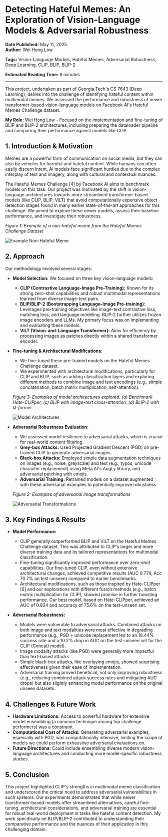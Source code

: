 # Detecting Hateful Memes: An Exploration of Vision-Language Models & Adversarial Robustness
**Date Published:** May 11, 2025  
**Author:** Wei Hong Low  

**Tags:** Vision-Language Models, Hateful Memes, Adversarial Robustness, Deep Learning, CLIP, BLIP, BLIP-2  

**Estimated Reading Time:** 8 minutes  

---  

This project, undertaken as part of Georgia Tech's CS 7643 (Deep Learning), delves into the challenge of identifying hateful content within multimodal memes. We assessed the performance and robustness of newer transformer-based vision-language models on Facebook AI's Hateful Memes Challenge dataset.

**My Role:** Wei Hong Low - Focused on the implementation and fine-tuning of BLIP and BLIP-2 architectures, including preparing the dataloader pipeline and comparing their performance against models like CLIP.

## 1. Introduction & Motivation

Memes are a powerful form of communication on social media, but they can also be vehicles for harmful and hateful content. While humans can often easily discern intent, AI models face significant hurdles due to the complex interplay of text and imagery, along with cultural and contextual nuances.

The Hateful Memes Challenge [4] by Facebook AI aims to benchmark models on this task. Our project was motivated by the shift in vision-language architectures towards more streamlined transformer-based models (like CLIP, BLIP, ViLT) that avoid computationally expensive object detection stages found in many earlier state-of-the-art approaches for this challenge. We aimed to explore these newer models, assess their baseline performance, and investigate their robustness.

*Figure 1: Example of a non-hateful meme from the Hateful Memes Challenge Dataset*

![Example Non-Hateful Meme](../images/hateful-meme/figure1_non_hateful_meme.png)

## 2. Approach

Our methodology involved several stages:

* **Model Selection:** We focused on three key vision-language models:
    * **CLIP (Contrastive Language-Image Pre-Training):** Known for its strong zero-shot capabilities and robust multimodal representations learned from diverse image-text pairs. 
    * **BLIP/BLIP-2 (Bootstrapping Language-Image Pre-training):** Leverages pre-training objectives like image-text contrastive loss, matching loss, and language modeling. BLIP-2 further utilizes frozen image encoders and LLMs. My primary focus was on implementing and evaluating these models.
    * **ViLT (Vision-and-Language Transformer):** Aims for efficiency by processing images as patches directly within a shared transformer encoder. 

* **Fine-tuning & Architectural Modifications:**
    * We fine-tuned these pre-trained models on the Hateful Memes Challenge dataset. 
    * We experimented with architectural modifications, particularly for CLIP and BLIP, such as adding classification layers and exploring different methods to combine image and text encodings (e.g., simple concatenation, batch matrix multiplication, self-attention).

    *Figure 3: Examples of model architectures explored. (a) Benchmark Hate-CLIPper, (c) BLIP with image-text cross-attention, (d) BLIP-2 with Q-former.*

    ![Model Architectures](../images/hateful-meme/model-arch.png)

* **Adversarial Robustness Evaluation:**
    * We assessed model resilience to adversarial attacks, which is crucial for real-world content filtering.
    * **Grey-box Attacks:** Used Projected Gradient Descent (PGD) on pre-trained CLIP to generate adversarial images.
    * **Black-box Attacks:** Employed simple data augmentation techniques on images (e.g., noise, greyscale) and text (e.g., typos, unicode character replacement) using Meta AI's AugLy library, and adversarial patching with emojis.
    * **Adversarial Training:** Retrained models on a dataset augmented with these adversarial examples to potentially improve robustness.

    *Figure 2: Examples of adversarial image transformations*

    ![Adversarial Transformations](../images/hateful-meme/adv-example.png)

## 3. Key Findings & Results

* **Model Performance:**
    * CLIP generally outperformed BLIP and ViLT on the Hateful Memes Challenge dataset. This was attributed to CLIP's larger and more diverse training data and its tailored representations for multimodal classification.
    * Fine-tuning significantly improved performance over zero-shot capabilities. Our fine-tuned CLIP, even without extensive architectural changes, achieved competitive results (AUC 0.774, Acc 70.7% on test-unseen) compared to earlier benchmarks.
    * Architectural modifications, such as those inspired by Hate-CLIPper [6] and our explorations with different fusion methods (e.g., batch matrix multiplication for CLIP), showed promise in further boosting performance. Our best model, based on Hate-CLIPper, achieved an AUC of 0.824 and accuracy of 75.6% on the test-unseen set.

* **Adversarial Robustness:**
    * Models were vulnerable to adversarial attacks. Combined attacks on both image and text modalities were most effective in degrading performance (e.g., PGD + unicode replacement led to an 18.44% success rate and a 10.2% drop in AUC on the test-unseen set for the CLIP (Concat) model).
    * Image modality attacks (like PGD) were generally more impactful than text-based attacks.
    * Simple black-box attacks, like overlaying emojis, showed surprising effectiveness given their ease of implementation. 
    * Adversarial training proved beneficial, not only improving robustness (e.g., reducing combined attack success rates and mitigating AUC drops) but also slightly enhancing model performance on the original unseen datasets.

## 4. Challenges & Future Work

* **Hardware Limitations:** Access to powerful hardware for extensive model ensembling (a common technique among top challenge performers) was a constraint.
* **Computational Cost of Attacks:** Generating adversarial examples, especially with PGD, was computationally intensive, limiting the scope of models we could perform exhaustive adversarial evaluations on.
* **Future Directions:** Could include ensembling diverse modern vision-language architectures and conducting more model-specific robustness studies.

## 5. Conclusion

This project highlighted CLIP's strengths in multimodal meme classification and underscored the critical need to address adversarial vulnerabilities in such systems. Our experiments demonstrated that while newer transformer-based models offer streamlined alternatives, careful fine-tuning, architectural considerations, and adversarial training are essential for robust real-world deployment in tasks like hateful content detection. My work specifically on BLIP/BLIP-2 contributed to understanding their comparative performance and the nuances of their application in this challenging domain.
